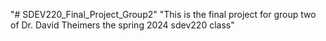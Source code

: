 "# SDEV220_Final_Project_Group2" 
"This is the final project for group two of Dr. David Theimers the spring 2024 sdev220 class"
